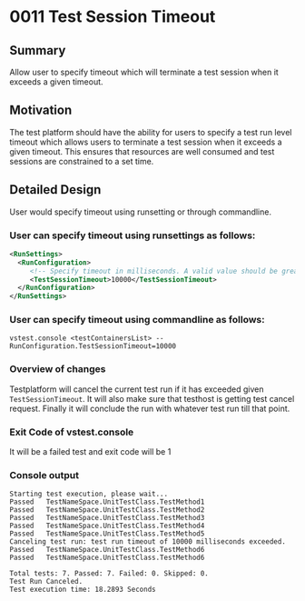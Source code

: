 # 0011 Test Session Timeout

## Summary
Allow user to specify timeout which will terminate a test session when it exceeds a given timeout.

## Motivation
The test platform should have the ability for users to specify a test run level timeout which allows users to terminate a test session when it exceeds a given timeout. This ensures that resources are well consumed and test sessions are constrained to a set time.

## Detailed Design

User would specify timeout using runsetting or through commandline.

### User can specify timeout using runsettings as follows:
```xml
<RunSettings>
  <RunConfiguration>
     <!-- Specify timeout in milliseconds. A valid value should be greater than 0 -->
     <TestSessionTimeout>10000</TestSessionTimeout>
  </RunConfiguration>
</RunSettings>
```

### User can specify timeout using commandline as follows:
```
vstest.console <testContainersList> -- RunConfiguration.TestSessionTimeout=10000
```

### Overview of changes
Testplatform will cancel the current test run if it has exceeded given `TestSessionTimeout`. It will also make sure that testhost is getting test cancel request. Finally it will conclude the run with whatever test run till that point.

### Exit Code of vstest.console
It will be a failed test and exit code will be 1

### Console output
```
Starting test execution, please wait...
Passed   TestNameSpace.UnitTestClass.TestMethod1
Passed   TestNameSpace.UnitTestClass.TestMethod2
Passed   TestNameSpace.UnitTestClass.TestMethod3
Passed   TestNameSpace.UnitTestClass.TestMethod4
Passed   TestNameSpace.UnitTestClass.TestMethod5
Canceling test run: test run timeout of 10000 milliseconds exceeded.
Passed   TestNameSpace.UnitTestClass.TestMethod6
Passed   TestNameSpace.UnitTestClass.TestMethod6

Total tests: 7. Passed: 7. Failed: 0. Skipped: 0.
Test Run Canceled.
Test execution time: 18.2893 Seconds
```


